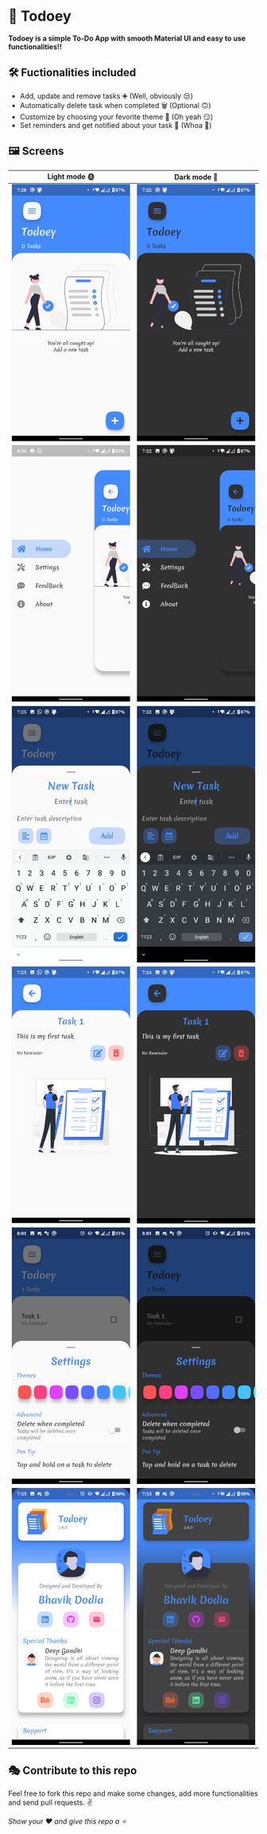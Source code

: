 # 📝 Todoey

<b>Todoey is a simple To-Do App with smooth Material UI and easy to use functionalities!!</b>

## 🛠 Fuctionalities included

- Add, update and remove tasks ➕ (Well, obviously 😒)
- Automatically delete task when completed 🗑 (Optional 🙃)
- Customize by choosing your fevorite theme 🎨 (Oh yeah 😏)
- Set reminders and get notified about your task 🚨 (Whoa 🤯)

## 🖼 Screens

| Light mode 🌞 | Dark mode 🌚 |
| --------------------------------------------------------- | ------------------------------------------------------------- |
| <img src="https://github.com/bhavik-dodia/todoey/blob/master/Screenshots/home.png?raw=true" >     | <img src="https://github.com/bhavik-dodia/todoey/blob/master/Screenshots/home_dark.png?raw=true" >    |
| <img src="https://github.com/bhavik-dodia/todoey/blob/master/Screenshots/menu.png?raw=true" >     | <img src="https://github.com/bhavik-dodia/todoey/blob/master/Screenshots/menu_dark.png?raw=true" >    |
| <img src="https://github.com/bhavik-dodia/todoey/blob/master/Screenshots/new_task.png?raw=true" > | <img src="https://github.com/bhavik-dodia/todoey/blob/master/Screenshots/new_task_dark.png?raw=true" >|
| <img src="https://github.com/bhavik-dodia/todoey/blob/master/Screenshots/details.png?raw=true" >  | <img src="https://github.com/bhavik-dodia/todoey/blob/master/Screenshots/details_dark.png?raw=true" > |
| <img src="https://github.com/bhavik-dodia/todoey/blob/master/Screenshots/settings.png?raw=true" > | <img src="https://github.com/bhavik-dodia/todoey/blob/master/Screenshots/settings_dark.png?raw=true" >|
| <img src="https://github.com/bhavik-dodia/todoey/blob/master/Screenshots/about.png?raw=true" >    | <img src="https://github.com/bhavik-dodia/todoey/blob/master/Screenshots/about_dark.png?raw=true" >   |

## 🎭 Contribute to this repo

Feel free to fork this repo and make some changes, add more functionalities and send pull requests. ✌

*Show your ❤ and give this repo a ⭐*
